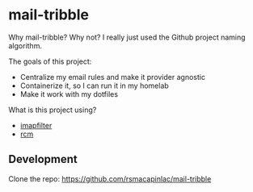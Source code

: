 # mail-tribble

Why mail-tribble? Why not? I really just used the Github project naming algorithm.

The goals of this project:
- Centralize my email rules and make it provider agnostic
- Containerize it, so I can run it in my homelab
- Make it work with my dotfiles


What is this project using?

- [imapfilter](https://github.com/lefcha/imapfilter)
- [rcm](https://github.com/thoughtbot/rcm)

## Development

Clone the repo: https://github.com/rsmacapinlac/mail-tribble

